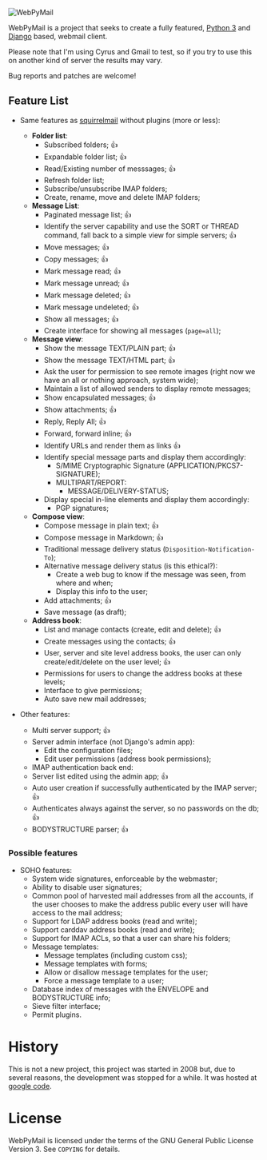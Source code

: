 ![WebPyMail](https://raw.githubusercontent.com/heldergg/webpymail/master/logos/webpymail-logo-banner.png)

WebPyMail is a project that seeks to create a fully featured, [Python 3](https://docs.python.org/3/) and [Django](https://www.djangoproject.com/) based, webmail client.

Please note that I'm using Cyrus and Gmail to test, so if you try to use this on another kind of server the results may vary.

Bug reports and patches are welcome!

## Feature List

 * Same features as [squirrelmail](http://www.squirrelmail.org) without plugins (more or less):
    * **Folder list**:
        * Subscribed folders; :+1:
        * Expandable folder list; :+1:
        * Read/Existing number of messsages; :+1:
        * Refresh folder list;
        * Subscribe/unsubscribe IMAP folders;
        * Create, rename, move and delete IMAP folders;
    * **Message List**:
        * Paginated message list; :+1:
        * Identify the server capability and use the SORT or THREAD command, fall back to a simple view for simple servers; :+1:
        * Move messages; :+1:
        * Copy messages; :+1:
        * Mark message read; :+1:
        * Mark message unread; :+1:
        * Mark message deleted; :+1:
        * Mark message undeleted; :+1:
        * Show all messages; :+1:
        * Create interface for showing all messages (`page=all`);
    * **Message view**:
        * Show the message TEXT/PLAIN part; :+1:
        * Show the message TEXT/HTML part; :+1:
        * Ask the user for permission to see remote images (right now we have an all or nothing approach, system wide);
        * Maintain a list of allowed senders to display remote messages;
        * Show encapsulated messages; :+1:
        * Show attachments; :+1:
        * Reply, Reply All; :+1:
        * Forward, forward inline; :+1:
        * Identify URLs and render them as links :+1:
        * Identify special message parts and display them accordingly:
            * S/MIME Cryptographic Signature (APPLICATION/PKCS7-SIGNATURE);
            * MULTIPART/REPORT:
                * MESSAGE/DELIVERY-STATUS;
        * Display special in-line elements and display them accordingly:
            * PGP signatures;
    * **Compose view**:
        * Compose message in plain text; :+1:
        * Compose message in Markdown; :+1:
        * Traditional message delivery status (`Disposition-Notification-To`);
        * Alternative message delivery status (is this ethical?):
            * Create a web bug to know if the message was seen, from where and
              when;
            * Display this info to the user;
        * Add attachments; :+1:
        * Save message (as draft);
    * **Address book**:
        * List and manage contacts (create, edit and delete); :+1:
        * Create messages using the contacts; :+1:
        * User, server and site level address books, the user can only create/edit/delete on the user level; :+1:
        * Permissions for users to change the address books at these levels;
        * Interface to give permissions;
        * Auto save new mail addresses;

* Other features:
    * Multi server support; :+1:
    * Server admin interface (not Django's admin app):
        * Edit the configuration files;
        * Edit user permissions (address book permissions);
    * IMAP authentication back end:
    * Server list edited using the admin app; :+1:
    * Auto user creation if successfully authenticated by the IMAP server; :+1:
    * Authenticates always against the server, so no passwords on the db; :+1:
    * BODYSTRUCTURE parser; :+1:

### Possible features

* SOHO features:
    * System wide signatures, enforceable by the webmaster;
    * Ability to disable user signatures;
    * Common pool of harvested mail addresses from all the accounts, if the user chooses to make the address public every user will have access to the mail address;
    * Support for LDAP address books (read and write);
    * Support carddav address books (read and write);
    * Support for IMAP ACLs, so that a user can share his folders;
    * Message templates:
        * Message templates (including custom css);
        * Message templates with forms;
        * Allow or disallow message templates for the user;
        * Force a message template to a user;
    * Database index of messages with the ENVELOPE and BODYSTRUCTURE info;
    * Sieve filter interface;
    * Permit plugins.

# History

This is not a new project, this project was started in 2008 but, due to several
reasons, the development was stopped for a while. It was hosted at [google
code](https://code.google.com/archive/p/webpymail/).

# License

WebPyMail is licensed under the terms of the GNU General Public License Version
3. See `COPYING` for details.
